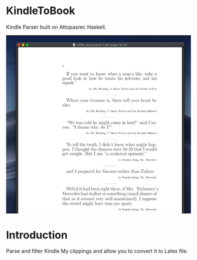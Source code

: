 # KindleToBook
Kindle Parser built on Attopasrec Haskell. 

![pdfBook.png](pdfBook.png)

# Introduction
Parse and filter Kindle My clippings and allow you to convert it to Latex file.
